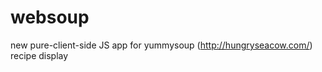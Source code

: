 websoup
=======

new pure-client-side JS app for yummysoup (http://hungryseacow.com/) recipe display
